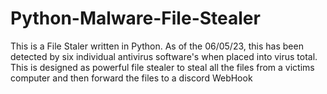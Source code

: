 # Python-Malware-File-Stealer
This is a File Staler written in Python. As of the 06/05/23, this has been detected by six individual antivirus software's when placed into virus total. This is designed as powerful file stealer to steal all the files from a victims computer and then forward the files to a discord WebHook
